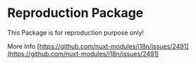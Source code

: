 # Reproduction Package

This Package is for reproduction purpose only!

More Info [https://github.com/nuxt-modules/i18n/issues/2491](https://github.com/nuxt-modules/i18n/issues/2491)